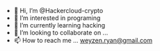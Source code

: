 - 👋 Hi, I’m @Hackercloud-crypto
- 👀 I’m interested in programing
- 🌱 I’m currently learning hacking
- 💞️ I’m looking to collaborate on ...
- 📫 How to reach me ... weyzen.ryan@gmail.com

<!---
Hackercloud-crypto/Hackercloud-crypto is a ✨ special ✨ repository because its `README.md` (this file) appears on your GitHub profile.
You can click the Preview link to take a look at your changes.
--->
